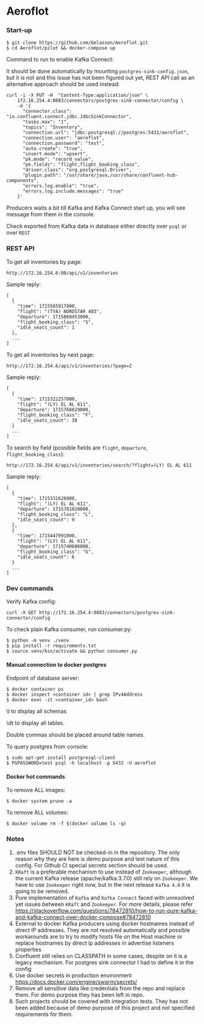 # Aeroflot

### Start-up
```
$ git clone https://github.com/Gelassen/Aeroflot.git
$ cd Aeroflot/pilot && docker-compose up
```

Command to run to enable Kafka Connect:

It should be done automatically by mounting ```postgres-sink-config.json```, but it is not and this issue has not been figured out yet, REST API call as an alternative approach should be used instead:
```
curl -i -X PUT -H  "Content-Type:application/json" \
    172.16.254.4:8083/connectors/postgres-sink-connector/config \
    -d '{
      "connector.class": "io.confluent.connect.jdbc.JdbcSinkConnector",
      "tasks.max": "1",
      "topics": "Inventory",
      "connection.url": "jdbc:postgresql://postgres:5432/aeroflot",
      "connection.user": "aeroflot",
      "connection.password": "test",
      "auto.create": "true",
      "insert.mode": "upsert",
      "pk.mode": "record_value",
      "pk.fields": "flight,flight_booking_class",
      "driver.class": "org.postgresql.Driver",
      "plugin.path": "/usr/share/java,/usr/share/confluent-hub-components",
      "errors.log.enable": "true",
      "errors.log.include.messages": "true"
    }'
```

Producers waits a bit till Kafka and Kafka Connect start up, you will see message from them in the console. 

Check exported from Kafka data in database either directly over ```psql``` or over ```REST```

### REST API

To get all inventories by page:
```
http://172.16.254.6:80/api/v1/inventories
```
Sample reply:
```
[
  {
    "time": 1715565917000,
    "flight": "(TYA) NORDSTAR 403",
    "departure": 1715860453000,
    "flight_booking_class": "S",
    "idle_seats_count": 1
  },
  ...
]
```
To get all inventories by next page:
```
http://172.16.254.6/api/v1/inventories/?page=2
```
Sample reply:
```
[
  {
    "time": 1715322257000,
    "flight": "(LY) EL AL 611",
    "departure": 1715768829000,
    "flight_booking_class": "F",
    "idle_seats_count": 38
  }
  ...
]
```
To search by field (possible fields are ```flight```, ```departure```, ```flight_booking_class```):
```
http://172.16.254.6/api/v1/inventories/search/?flight=(LY) EL AL 611
```
Sample reply:
```
[
  {
    "time": 1715331626000,
    "flight": "(LY) EL AL 611",
    "departure": 1715781020000,
    "flight_booking_class": "L",
    "idle_seats_count": 9
  },
  {
    "time": 1715447991000,
    "flight": "(LY) EL AL 611",
    "departure": 1715740686000,
    "flight_booking_class": "G",
    "idle_seats_count": 6
  }
  ...
]
```

### Dev commands

Verify Kafka config:
```
curl -X GET http://172.16.254.4:8083/connectors/postgres-sink-connector/config
```

To check plain Kafka consumer, run consumer.py:
```
$ python -m venv ./venv
$ pip install -r requirements.txt
$ source venv/bin/activate && python consumer.py
```

#### Manual connection to docker postgres
Endpoint of database server:
```
$ docker container ps
$ docker inspect <container id> | grep IPv4Address
$ docker exec -it <container_id> bash
```
\l to display all schemas

\dt to display all tables. 

Double commas should be placed around table names.

To query postgres from console:
```
$ sudo apt-get install postgresql-client
$ PGPASSWORD=test psql -h localhost -p 5432 -U aeroflot
```

#### Docker hot commands
To remove ALL images:
```
$ docker system prune -a
```
To remove ALL volumes:
```
$ docker volume rm -f $(docker volume ls -q)
```

### Notes
1. .env files SHOULD NOT be checked-in in the repository. The only reason why they are here is demo purpose and test nature of this config. For Github CI special secrets section should be used.
2. ```KRaft``` is a preferable mechanism to use instead of ```Zookeeper```, although the current Kafka release (apache/kafka:3.7.0) still rely on ```Zookeeper```. We have to use ```Zookeeper``` right now, but in the next release ```Kafka 4.0``` it is going to be removed. 
3. Pure implementation of ```Kafka``` and ```Kafka Connect``` faced with unresolved yet issues between ```KRaft``` and ```Zookeeper```. For more details, please refer https://stackoverflow.com/questions/78472810/how-to-run-pure-kafka-and-kafka-connect-over-docker-compose#78472810
4. External to docker Kafka producers using docker hostnames instead of direct IP addresses. They are not resolved automatically and possible workarounds are to try to modify hosts file on the Host machine or replace hostnames by direct ip addresses in advertise listeners properties
5. Confluent still relies on CLASSPATH in some cases, despite on it is a legacy mechanism. For postgres sink connector I had to define it in the config
6. Use docker secrets in production environment https://docs.docker.com/engine/swarm/secrets/
7. Remove all sensitive data like credentials from the repo and replace them. For demo purpose they has been left in repo.
8. Such projects should be covered with integration tests. They has not been added because of demo purpose of this project and not specified requirements for them. 
